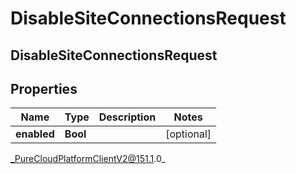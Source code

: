 # DisableSiteConnectionsRequest

## DisableSiteConnectionsRequest

## Properties

|Name | Type | Description | Notes|
|------------ | ------------- | ------------- | -------------|
| **enabled** | **Bool** |  | [optional] |



_PureCloudPlatformClientV2@151.1.0_
